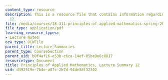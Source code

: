 ```yaml
---
content_type: resource
description: This is a resource file that contains information regarding lecture summary
  12.
file: /media/courses/18-311-principles-of-applied-mathematics-spring-2014/d392519e7b4ea87c2b7d94de38f32302_MIT18_311S14_Lecture12.pdf
file_type: application/pdf
learning_resource_types:
- Lecture Notes
ocw_type: OCWFile
parent_title: Lecture Summaries
parent_type: CourseSection
parent_uid: b0f4af16-e53b-c6ca-14ef-05be9e6c8817
resourcetype: Document
title: Principles of Applied Mathematics, Lecture Summary 12
uid: d392519e-7b4e-a87c-2b7d-94de38f32302
---
```

